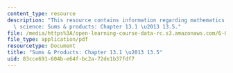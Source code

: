 ```yaml
---
content_type: resource
description: "This resource contains information regarding mathematics for computer\
  \ science: Sums & products: Chapter 13.1 \u2013 13.5."
file: /media/https%3A/open-learning-course-data-rc.s3.amazonaws.com/6-042j-mathematics-for-computer-science-spring-2015/83cce691604be64fbc2a72de1b37fdf7_MIT6_042JS15_Session23.pdf
file_type: application/pdf
resourcetype: Document
title: "Sums & Products: Chapter 13.1 \u2013 13.5"
uid: 83cce691-604b-e64f-bc2a-72de1b37fdf7
---
```

